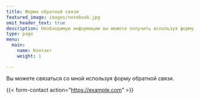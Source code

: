 ```yaml
---
title: Форма обратной связи
featured_image: images/notebook.jpg
omit_header_text: true
description: Необходимую информацию вы можете получить используя форму для связи.
type: page
menu:
  main:
    name: Контакт
    weight: 1

---
```

Вы можете связаться со мной используя форму обратной связи.

{{< form-contact action="https://example.com"  >}}